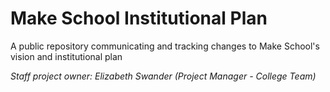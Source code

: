 # Make School Institutional Plan
A public repository communicating and tracking changes to Make School's vision and institutional plan

*Staff project owner: Elizabeth Swander (Project Manager - College Team)*
